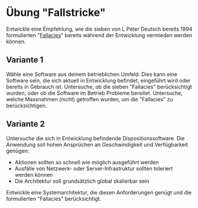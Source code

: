 # Übung "Fallstricke"

Entwickle eine Empfehlung, wie die sieben von L Peter Deutsch bereits 1994 formulierten "[Fallacies](https://de.wikipedia.org/wiki/Fallacies_of_Distributed_Computing)" bereits während der Entwicklung vermieden werden können.

## Variante 1
Wähle eine Software aus deinem betrieblichen Umfeld. 
Dies kann eine Software sein, die sich aktuell in Entwicklung befindet, eingeführt wird oder bereits in Gebrauch ist.
Untersuche, ob die sieben "Fallacies" berücksichtigt wurden, oder ob die Software im Betrieb Probleme bereitet.
Untersuche, welche Massnahmen (nicht) getroffen wurden, um die "Fallacies" zu berücksichtigen.

## Variante 2
Untersuche die sich in Entwicklung befindende Dispositionssoftware.
Die Anwendung soll hohen Ansprüchen an Geschwindigkeit und Verfügbarkeit genügen:
- Aktionen sollten so schnell wie möglich ausgeführt werden
- Ausfälle von Netzwerk- oder Server-Infrastruktur sollten toleriert werden können
- Die Architektur soll grundsätzlich global skalierbar sein

Entwickle eine Systemarchitektur, die diesen Anforderungen genügt und die formulierten "Fallacies" berücksichtigt.
